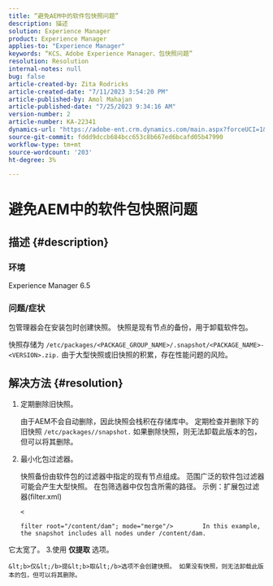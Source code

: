 ```yaml
---
title: “避免AEM中的软件包快照问题”
description: 描述
solution: Experience Manager
product: Experience Manager
applies-to: "Experience Manager"
keywords: “KCS、Adobe Experience Manager、包快照问题”
resolution: Resolution
internal-notes: null
bug: false
article-created-by: Zita Rodricks
article-created-date: "7/11/2023 3:54:20 PM"
article-published-by: Amol Mahajan
article-published-date: "7/25/2023 9:34:16 AM"
version-number: 2
article-number: KA-22341
dynamics-url: "https://adobe-ent.crm.dynamics.com/main.aspx?forceUCI=1&pagetype=entityrecord&etn=knowledgearticle&id=948ec030-0320-ee11-9cbe-6045bd006239"
source-git-commit: fddd9dccb684bcc653c8b667ed6bcafd05b47990
workflow-type: tm+mt
source-wordcount: '203'
ht-degree: 3%

---
```


# 避免AEM中的软件包快照问题

## 描述 {#description}


### <b>环境</b>

Experience Manager 6.5



### <b>问题/症状</b>

包管理器会在安装包时创建快照。 快照是现有节点的备份，用于卸载软件包。

快照存储为 `/etc/packages/<PACKAGE_GROUP_NAME>/.snapshot/<PACKAGE_NAME>-<VERSION>.zip.` 由于大型快照或旧快照的积累，存在性能问题的风险。


## 解决方法 {#resolution}


1. 定期删除旧快照。

   由于AEM不会自动删除，因此快照会栈积在存储库中。 定期检查并删除下的旧快照 `/etc/packages//snapshot.` 如果删除快照，则无法卸载此版本的包，但可以将其删除。


2. 最小化包过滤器。

   快照备份由软件包的过滤器中指定的现有节点组成。 范围广泛的软件包过滤器可能会产生大型快照。 在包筛选器中仅包含所需的路径。 示例：扩展包过滤器(filter.xml)



   `<`


   ```
   filter root="/content/dam"; mode="merge"/>        In this example, the snapshot includes all nodes under /content/dam.
   ```

它太宽了。
3.使用 <b>仅提取</b> 选项。

    &lt;b>仅&lt;/b>提&lt;b>取&lt;/b>选项不会创建快照。 如果没有快照，则无法卸载此版本的包，但可以将其删除。
    

